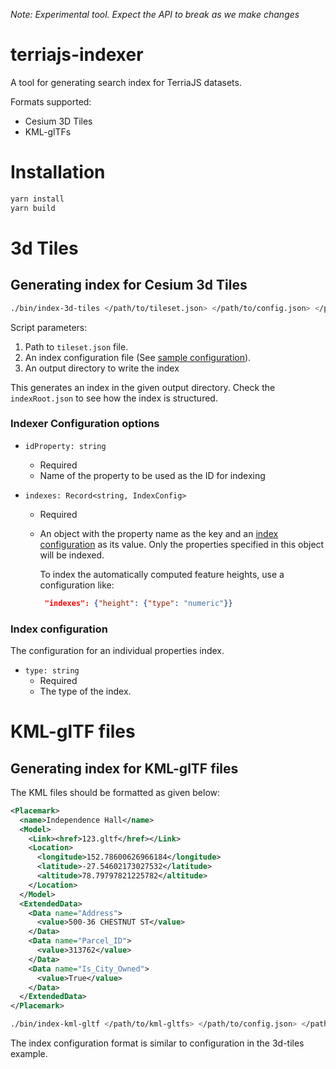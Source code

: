 *Note: Experimental tool. Expect the API to break as we make changes*

# terriajs-indexer

A tool for generating search index for TerriaJS datasets. 

Formats supported:
 * Cesium 3D Tiles
 * KML-glTFs


# Installation

```bash
yarn install
yarn build
```

# 3d Tiles

## Generating index for Cesium 3d Tiles

```bash
./bin/index-3d-tiles </path/to/tileset.json> </path/to/config.json> </path/to/output/directory>
```

Script parameters:
  1) Path to `tileset.json` file.
  2) An index configuration file (See [sample configuration](samples/3dtiles-config.json)).
  3) An output directory to write the index

This generates an index in the given output directory. Check the `indexRoot.json` to see how the index is structured.


### Indexer Configuration options

- `idProperty: string`
  - Required
  - Name of the property to be used as the ID for indexing

- `indexes: Record<string, IndexConfig>`
  - Required
  - An object with the property name as the key and an [index
    configuration](#index-configuration) as its value. Only the properties
    specified in this object will be indexed. 
    
    To index the automatically computed feature heights, use a configuration like:
    ```json
     "indexes": {"height": {"type": "numeric"}}
    ```

### Index configuration

The configuration for an individual properties index.

- `type: string`
  - Required
  - The type of the index.
  

# KML-glTF files

## Generating index for KML-glTF files

The KML files should be formatted as given below:
```xml
<Placemark>
  <name>Independence Hall</name>
  <Model>
    <Link><href>123.gltf</href></Link>
    <Location>
      <longitude>152.78600626966184</longitude>
      <latitude>-27.54602173027532</latitude>
      <altitude>78.79797821225782</altitude>
    </Location>
  </Model>
  <ExtendedData>                       
    <Data name="Address">
      <value>500-36 CHESTNUT ST</value>
    </Data>
    <Data name="Parcel_ID">
      <value>313762</value>
    </Data>
    <Data name="Is_City_Owned">
      <value>True</value>
    </Data>
  </ExtendedData> 
</Placemark>
```

```bash
./bin/index-kml-gltf </path/to/kml-gltfs> </path/to/config.json> </path/to/output/directory>
```

The index configuration format is similar to configuration in the 3d-tiles example.
